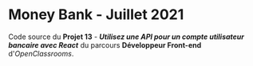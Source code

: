 # Money Bank - Juillet 2021

Code source du **Projet 13** - **_Utilisez une API pour un compte utilisateur bancaire avec React_** du parcours **Développeur Front-end** d'_OpenClassrooms_.
